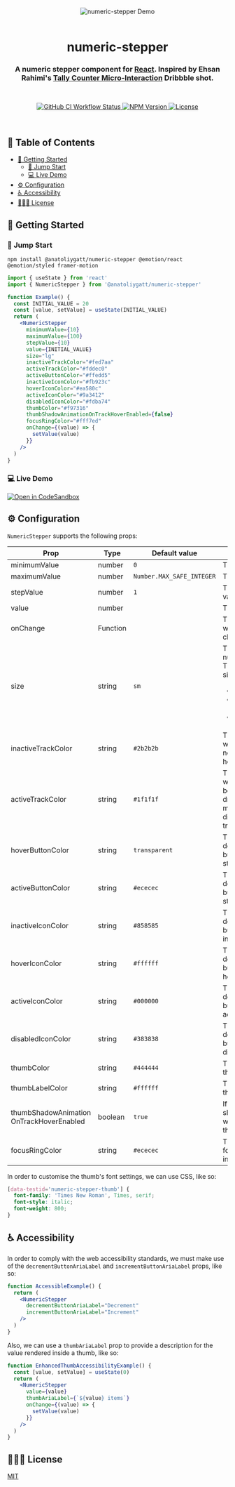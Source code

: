 <br>

<div align="center">
  <img src="assets/demo.gif" alt="numeric-stepper Demo">
</div>

<br>

<h1 align="center">numeric-stepper</h1>
<h3 align="center">A numeric stepper component for <a href="https://reactjs.org">React</a>. Inspired by Ehsan Rahimi's <a href="https://dribbble.com/shots/16434514-Tally-Counter-Micro-Interaction">Tally Counter Micro-Interaction</a> Dribbble shot.</h3>

<br>

<p align="center">
  <a href="https://github.com/anatoliygatt/numeric-stepper/actions?query=workflow%3ACI">
    <img src="https://img.shields.io/github/actions/workflow/status/anatoliygatt/numeric-stepper/ci.yml?branch=master&style=for-the-badge&logo=github&label=CI&labelColor=000000" alt="GitHub CI Workflow Status">
  </a>
  <a href="https://www.npmjs.com/package/@anatoliygatt/numeric-stepper">
    <img src="https://img.shields.io/npm/v/@anatoliygatt/numeric-stepper.svg?style=for-the-badge&logo=npm&labelColor=000000" alt="NPM Version">
  </a>
  <a href="https://github.com/anatoliygatt/numeric-stepper/blob/master/LICENSE">
    <img src="https://img.shields.io/github/license/anatoliygatt/numeric-stepper.svg?style=for-the-badge&logo=opensourceinitiative&logoColor=ffffff&labelColor=000000" alt="License">
  </a>
</p>

<br>

## 📖 Table of Contents

- [🚀 Getting Started](#-getting-started)
  - [🐇 Jump Start](#-jump-start)
  - [💻 Live Demo](#-live-demo)
- [⚙️ Configuration](#%EF%B8%8F-configuration)
- [♿️ Accessibility](#%EF%B8%8F-accessibility)
- [👨🏼‍⚖️ License](#%EF%B8%8F-license)

## 🚀 Getting Started

### 🐇 Jump Start

```shell
npm install @anatoliygatt/numeric-stepper @emotion/react @emotion/styled framer-motion
```

```jsx
import { useState } from 'react'
import { NumericStepper } from '@anatoliygatt/numeric-stepper'

function Example() {
  const INITIAL_VALUE = 20
  const [value, setValue] = useState(INITIAL_VALUE)
  return (
    <NumericStepper
      minimumValue={10}
      maximumValue={100}
      stepValue={10}
      value={INITIAL_VALUE}
      size="lg"
      inactiveTrackColor="#fed7aa"
      activeTrackColor="#fddec0"
      activeButtonColor="#ffedd5"
      inactiveIconColor="#fb923c"
      hoverIconColor="#ea580c"
      activeIconColor="#9a3412"
      disabledIconColor="#fdba74"
      thumbColor="#f97316"
      thumbShadowAnimationOnTrackHoverEnabled={false}
      focusRingColor="#fff7ed"
      onChange={(value) => {
        setValue(value)
      }}
    />
  )
}
```

### 💻 Live Demo

[![Open in CodeSandbox](https://codesandbox.io/static/img/play-codesandbox.svg)](https://codesandbox.io/s/demo-for-anatoliygatt-numeric-stepper-mllfyl)

## ⚙️ Configuration

`NumericStepper` supports the following props:

| Prop                                        | Type     | Default value             | Description                                                                                                                                        |
| ------------------------------------------- | -------- | ------------------------- | -------------------------------------------------------------------------------------------------------------------------------------------------- |
| minimumValue                                | number   | `0`                       | The minimum value.                                                                                                                                 |
| maximumValue                                | number   | `Number.MAX_SAFE_INTEGER` | The maximum value.                                                                                                                                 |
| stepValue                                   | number   | `1`                       | The step increment value.                                                                                                                          |
| value                                       | number   |                           | The initial value.                                                                                                                                 |
| onChange                                    | Function |                           | The callback invoked when the value changes.                                                                                                       |
| size                                        | string   | `sm`                      | The size of the numeric stepper. There are 3 available sizes:<ul><li>`sm` — 185x74px</li><li>`md` — 277.5x111px</li><li>`lg` — 370x148px</li></ul> |
| inactiveTrackColor                          | string   | `#2b2b2b`                 | The color of the track while the thumb is not being horizontally dragged.                                                                          |
| activeTrackColor                            | string   | `#1f1f1f`                 | The color of the track while the thumb is being horizontally dragged and is at the maximum trackable distance from the track's center.             |
| hoverButtonColor                            | string   | `transparent`             | The color of the decrement/increment button in a hover state.                                                                                      |
| activeButtonColor                           | string   | `#ececec`                 | The color of the decrement/increment button in an active state.                                                                                    |
| inactiveIconColor                           | string   | `#858585`                 | The color of the decrement/increment button icon in an inactive state.                                                                             |
| hoverIconColor                              | string   | `#ffffff`                 | The color of the decrement/increment button icon in a hover state.                                                                                 |
| activeIconColor                             | string   | `#000000`                 | The color of the decrement/increment button icon in an active state.                                                                               |
| disabledIconColor                           | string   | `#383838`                 | The color of the decrement/increment button icon in a disabled state.                                                                              |
| thumbColor                                  | string   | `#444444`                 | The color of the thumb.                                                                                                                            |
| thumbLabelColor                             | string   | `#ffffff`                 | The color of the thumb's label.                                                                                                                    |
| thumbShadowAnimation<br>OnTrackHoverEnabled | boolean  | `true`                    | If `true`, the thumb's shadow will animate when hovering over the track.                                                                           |
| focusRingColor                              | string   | `#ececec`                 | The color of the focus ring of the interactive elements.                                                                                           |

In order to customise the thumb's font settings, we can use CSS, like so:

```css
[data-testid='numeric-stepper-thumb'] {
  font-family: 'Times New Roman', Times, serif;
  font-style: italic;
  font-weight: 800;
}
```

## ♿️ Accessibility

In order to comply with the web accessibility standards, we must make use of the `decrementButtonAriaLabel` and `incrementButtonAriaLabel` props, like so:

```jsx
function AccessibleExample() {
  return (
    <NumericStepper
      decrementButtonAriaLabel="Decrement"
      incrementButtonAriaLabel="Increment"
    />
  )
}
```

Also, we can use a `thumbAriaLabel` prop to provide a description for the value rendered inside a thumb, like so:

```jsx
function EnhancedThumbAccessibilityExample() {
  const [value, setValue] = useState(0)
  return (
    <NumericStepper
      value={value}
      thumbAriaLabel={`${value} items`}
      onChange={(value) => {
        setValue(value)
      }}
    />
  )
}
```

## 👨🏼‍⚖️ License

[MIT](https://github.com/anatoliygatt/numeric-stepper/blob/master/LICENSE)
